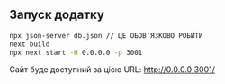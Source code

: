 ## Запуск додатку

```bash
npx json-server db.json // ЦЕ ОБОВʼЯЗКОВО РОБИТИ
next build
npx next start -H 0.0.0.0 -p 3001
```

Сайт буде доступний за цією URL:
http://0.0.0.0:3001/